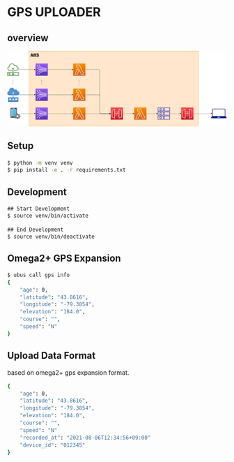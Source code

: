 # GPS UPLOADER

## overview

![システム概要図](gps-viewer_system_diagram.png)

## Setup

```bash
$ python -m venv venv
$ pip install -e . -r requirements.txt
```

## Development

```bath
## Start Development
$ source venv/bin/activate

## End Development
$ source venv/bin/deactivate
```


## Omega2+ GPS Expansion

```bash
$ ubus call gps info
{
    "age": 0,
    "latitude": "43.8616",
    "longitude": "-79.3854",
    "elevation": "184.0",
    "course": "",
    "speed": "N"
}
```

## Upload Data Format

based on omega2+ gps expansion format.

```bash
{
    "age": 0,
    "latitude": "43.8616",
    "longitude": "-79.3854",
    "elevation": "184.0",
    "course": "",
    "speed": "N"
    "recorded_at": "2021-08-06T12:34:56+09:00"
    "device_id": "012345"
}
```